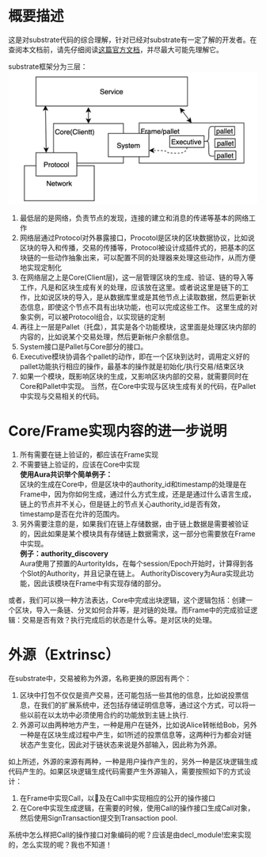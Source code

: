 # 概要描述
   这是对substrate代码的综合理解，针对已经对substrate有一定了解的开发者。在查阅本文档前，请先仔细阅读[这篇官方文档](https://substrate.dev/docs/en/)，并尽最大可能先理解它。
   
   substrate框架分为三层：  
![](substrate_top.png)   
1. 最低层的是网络，负责节点的发现，连接的建立和消息的传递等基本的网络工作  
2. 网络层通过Protocol对外暴露接口，Procotol是区块的区块数据协议，比如说区块的导入和传播，交易的传播等，Protocol被设计成插件式的，把基本的区块链的一些动作抽象出来，可以配置不同的处理器来处理这些动作，从而方便地实现定制化  
3. 在网络层之上是Core(Client层)，这一层管理区块的生成、验证、链的导入等工作，凡是和区块生成有关的处理，应该放在这里。或者说这里是链下的工作，比如说区块的导入，是从数据库里或是其他节点上读取数据，然后更新状态信息，即使这个节点不具有出块功能，也可以完成这些工作。 这里生成的对象实例，可以被Protocol组合，以实现链的定制  
4. 再往上一层是Pallet（托盘），其实是各个功能模块，这里面是处理区块内部的内容的，比如说某个交易处理，然后更新帐户余额信息。  
5. System接口是Pallet与Core部分的接口。  
6. Executive模块协调各个pallet的动作，即在一个区块到达时，调用定义好的pallet功能执行相应的操作，最基本的操作就是初始化/执行交易/结束区块
7. 如果一个模块，既影响区块的生成，又影响区块内部的交易，就需要同时在Core和Pallet中实现。 当然，在Core中实现与区块生成有关的代码，在Pallet中实现与交易相关的代码。  

# Core/Frame实现内容的进一步说明
1. 所有需要在链上验证的，都应该在Frame实现
2. 不需要链上验证的，应该在Core中实现  
**使用Aura共识举个简单例子：**  
区块的生成在Core中，但是区块中的authority_id和timestamp的处理是在Frame中，因为你如何生成，通过什么方式生成，还是是通过什么语言生成，链上的节点并不关心，但是链上的节点关心authority_id是否有效，timestamp是否在允许的范围内。  
3. 另外需要注意的是，如果我们在链上存储数据，由于链上数据是需要被验证的，因此如果是某个模块具有存储链上数据需求，这一部分也需要放在Frame中实现。   
**例子：authority_discovery**  
Aura使用了预置的AurtorityIds，在每个session/Epoch开始时，计算得到各个Slot的Authority，并且记录在链上。 AuthorityDiscovery为Aura实现此功能，因此该模块在Frame中有实现存储的部分。
 
 或者，我们可以换一种方法表达，Core中完成出块逻辑，这个逻辑包括：创建一个区块，导入一条链、分叉如何合并等，是对链的处理。而Frame中的完成验证逻辑：交易是否有效？执行完成后的状态是什么等。是对区块的处理。

 # 外源（Extrinsc）
在substrate中，交易被称为外源，名称更换的原因有两个：
 1. 区块中打包不仅仅是资产交易，还可能包括一些其他的信息，比如说投票信息，在我们的扩展系统中，还包括存储证明信息等，通过这个方式，可以将一些以前在以太坊中必须使用合约的功能放到主链上执行.
 2. 外源可以由两种地方产生，一种是用户在链外，比如说Alice转帐给Bob，另外一种是在区块生成过程中产生，如1所述的投票信息等，这两种行为都会对链状态产生变化，因此对于链状态来说是外部输入，因此称为外源。  
 
如上所述，外源的来源有两种，一种是用户操作产生的，另外一种是区块逻辑生成代码产生的。如果区块逻辑生成代码需要产生外源输入，需要按照如下的方式设计：  
 1. 在Frame中实现Call，以及在Call中实现相应的公开的操作接口
 2. 在Core中实现生成逻辑，在需要的时候，使用Call的操作接口生成Call对象，然后使用SignTransaction提交到Transaction pool.

系统中怎么样把Call的操作接口对象编码的呢？应该是由decl_module!宏来实现的，怎么实现的呢？我也不知道！